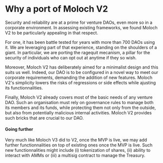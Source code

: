 # Why a port of Moloch V2

Security and reliability are at a prime for venture DAOs, even more so in a corporate environment. In assessing existing frameworks, we found Moloch V2 to be particularly appealing in that respect.

For one, it has been battle tested for years with more than 700 DAOs using it. We are leveraging part of that experience, standing on the shoulders of a giant. In particular, we are porting the ragequit mecanism, a pillar for the security of individuals who can opt out at anytime if they so wish.

Moreover, Moloch V2 has deliberately aimed for a minimalist design and this suits us well. Indeed, our DAO is to be configured in a novel way to meet our corporate requirements, demanding the addition of new features. Moloch V2's simplicity lowers the risks of regressions or side effects while ajusting its functionnalities.

Finally, Moloch V2 already covers most of the basic needs of any venture DAO. Such an organisation must rely on governance rules to manage both its members and its funds, while protecting them not only from the outside, but also from potentially malicious internal activities. Moloch V2 provides such bricks that are crucial to our DAO.

#### Going further

Very much like Moloch V3 did to V2, once the MVP is live, we may add further functionnalities on top of existing ones once the MVP is live. Such new functionnalities might include (i) tokenization of shares, (ii) ability to interact with AMMs or (iii) a multisig contract to manage the Treasury.
